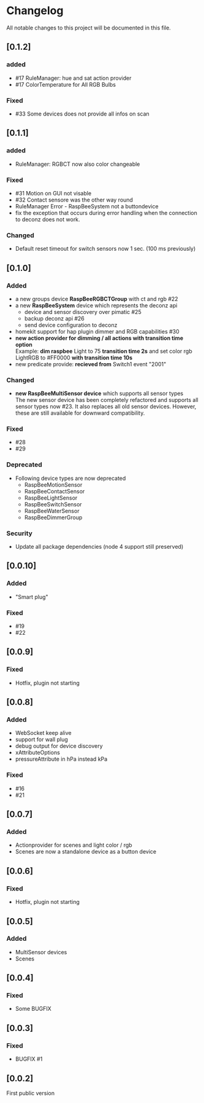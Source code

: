 # Changelog
All notable changes to this project will be documented in this file.

## [0.1.2]
### added
* #17 RuleManager: hue and sat action provider
* #17 ColorTemperature for All RGB Bulbs

### Fixed
* #33 Some devices does not provide all infos on scan

## [0.1.1]
### added
* RuleManager: RGBCT now also color changeable

### Fixed
* #31 Motion on GUI not visable
* #32 Contact sensore was the other way round
* RuleManager Error - RaspBeeSystem not a buttondevice
* fix the exception that occurs during error handling when the connection to deconz does not work.

### Changed
* Default reset timeout for switch sensors now 1 sec. (100 ms previously)

## [0.1.0]
### Added
* a new groups device **RaspBeeRGBCTGroup**  with ct and rgb #22   
* a new **RaspBeeSystem** device which represents the deconz api
  * device and sensor discovery over pimatic #25  
  * backup deconz api #26
  * send device configuration to deconz
* homekit support for hap plugin dimmer and RGB capabilities #30  
* **new action provider for dimming /  all actions with transition time option**   
  Example: **dim raspbee** Light to 75 **transition time 2s** and set color rgb LightRGB to #FF0000 **with transition time 10s**
* new predicate provide: **recieved from** Switch1 event "2001"

### Changed
* **new RaspBeeMultiSensor device** which supports all sensor types   
  The new sensor device has been completely refactored and supports all sensor types now #23.
  It also replaces all old sensor devices. However, these are still available for downward compatibility.

### Fixed
* #28
* #29

### Deprecated
* Following device types are now deprecated
  * RaspBeeMotionSensor
  * RaspBeeContactSensor
  * RaspBeeLightSensor
  * RaspBeeSwitchSensor
  * RaspBeeWaterSensor
  * RaspBeeDimmerGroup

### Security
* Update all package dependencies
  (node 4 support still preserved)

## [0.0.10]
### Added  
* "Smart plug"
### Fixed
* #19
* #22

## [0.0.9]
### Fixed
* Hotfix, plugin not starting

## [0.0.8]
### Added  
* WebSocket keep alive
* support for wall plug
* debug output for device discovery
* xAttributeOptions
* pressureAttribute in hPa instead kPa

### Fixed
* #16
* #21

## [0.0.7]
### Added  
* Actionprovider for scenes and light color / rgb
* Scenes are now a standalone device as a button device

## [0.0.6]
### Fixed
* Hotfix, plugin not starting

## [0.0.5]
### Added
* MultiSensor devices
* Scenes

## [0.0.4]
### Fixed
* Some BUGFIX

## [0.0.3]
### Fixed
* BUGFIX #1

## [0.0.2]
First public version
